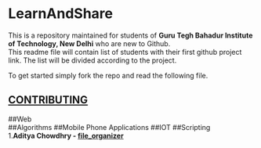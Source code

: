 LearnAndShare
===============
This is a repository maintained for students of **Guru Tegh Bahadur Institute of Technology, New Delhi** who are new to Github.  
This readme file will contain list of students with their first github project link. The list will be divided according to the project.  

To get started simply fork the repo and read the following file.
## [CONTRIBUTING](https://github.com/Aditya-Chowdhry/LearnAndShare/blob/master/CONTRIBUTING.md)  

##Web  
##Algorithms
##Mobile Phone Applications
##IOT
##Scripting  
1.**Aditya Chowdhry - [file_organizer](https://github.com/Aditya-Chowdhry/file_organizer)**



